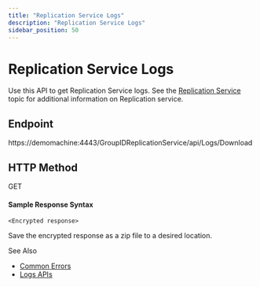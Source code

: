 ```yaml
---
title: "Replication Service Logs"
description: "Replication Service Logs"
sidebar_position: 50
---
```


# Replication Service Logs

Use this API to get Replication Service logs. See the
[Replication Service](/docs/directorymanager/11.0/admincenter/service/replicationservice.md)
topic for additional information on Replication service.

## Endpoint

https://demomachine:4443/GroupIDReplicationService/api/Logs/Download

## HTTP Method

GET

#### Sample Response Syntax

```
<Encrypted response>
```

Save the encrypted response as a zip file to a desired location.

See Also

- [Common Errors](/docs/directorymanager/11.0/apis/commonerrors.md)
- [Logs APIs](/docs/directorymanager/11.0/apis/logs/logsapis.md)
